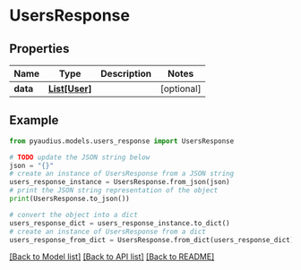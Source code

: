 # UsersResponse


## Properties

Name | Type | Description | Notes
------------ | ------------- | ------------- | -------------
**data** | [**List[User]**](User.md) |  | [optional] 

## Example

```python
from pyaudius.models.users_response import UsersResponse

# TODO update the JSON string below
json = "{}"
# create an instance of UsersResponse from a JSON string
users_response_instance = UsersResponse.from_json(json)
# print the JSON string representation of the object
print(UsersResponse.to_json())

# convert the object into a dict
users_response_dict = users_response_instance.to_dict()
# create an instance of UsersResponse from a dict
users_response_from_dict = UsersResponse.from_dict(users_response_dict)
```
[[Back to Model list]](../README.md#documentation-for-models) [[Back to API list]](../README.md#documentation-for-api-endpoints) [[Back to README]](../README.md)


